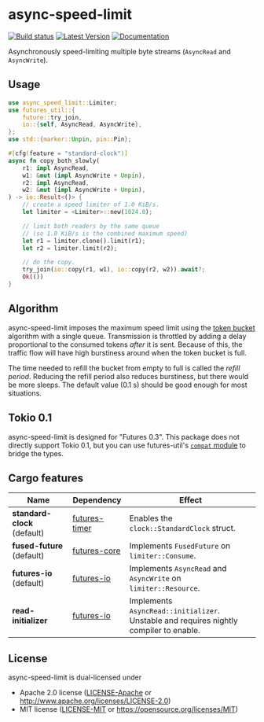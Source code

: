 async-speed-limit
=================

[![Build status](https://github.com/tikv/async-speed-limit/workflows/Rust/badge.svg)](https://github.com/tikv/async-speed-limit/actions?query=workflow%3ARust)
[![Latest Version](https://img.shields.io/crates/v/async-speed-limit.svg)](https://crates.io/crates/async-speed-limit)
[![Documentation](https://img.shields.io/badge/api-rustdoc-blue.svg)](https://docs.rs/async-speed-limit)

Asynchronously speed-limiting multiple byte streams (`AsyncRead` and `AsyncWrite`).

## Usage

```rust
use async_speed_limit::Limiter;
use futures_util::{
    future::try_join,
    io::{self, AsyncRead, AsyncWrite},
};
use std::{marker::Unpin, pin::Pin};

#[cfg(feature = "standard-clock")]
async fn copy_both_slowly(
    r1: impl AsyncRead,
    w1: &mut (impl AsyncWrite + Unpin),
    r2: impl AsyncRead,
    w2: &mut (impl AsyncWrite + Unpin),
) -> io::Result<()> {
    // create a speed limiter of 1.0 KiB/s.
    let limiter = <Limiter>::new(1024.0);

    // limit both readers by the same queue
    // (so 1.0 KiB/s is the combined maximum speed)
    let r1 = limiter.clone().limit(r1);
    let r2 = limiter.limit(r2);

    // do the copy.
    try_join(io::copy(r1, w1), io::copy(r2, w2)).await?;
    Ok(())
}
```

## Algorithm

async-speed-limit imposes the maximum speed limit using the [token bucket]
algorithm with a single queue. Transmission is throttled by adding a delay
proportional to the consumed tokens *after* it is sent. Because of this, the
traffic flow will have high burstiness around when the token bucket is full.

The time needed to refill the bucket from empty to full is called the
*refill period*. Reducing the refill period also reduces burstiness, but there
would be more sleeps. The default value (0.1 s) should be good enough for most
situations.

[token bucket]: https://en.wikipedia.org/wiki/Token_bucket

## Tokio 0.1

async-speed-limit is designed for "Futures 0.3". This package does not directly
support Tokio 0.1, but you can use futures-util's [`compat` module] to bridge
the types.

[futures-timer]: https://crates.io/crates/futures-timer
[`compat` module]: https://docs.rs/futures-util/0.3/futures_util/compat/index.html

## Cargo features

| Name                         | Dependency      | Effect                                                                                    |
|------------------------------|-----------------|-------------------------------------------------------------------------------------------|
| **standard-clock** (default) | [futures-timer] | Enables the `clock::StandardClock` struct.                                                |
| **fused-future** (default)   | [futures-core]  | Implements `FusedFuture` on `limiter::Consume`.                                           |
| **futures-io** (default)     | [futures-io]    | Implements `AsyncRead` and `AsyncWrite` on `limiter::Resource`.                           |
| **read-initializer**         | [futures-io]    | Implements `AsyncRead::initializer`.<br>Unstable and requires nightly compiler to enable. |

[futures-core]: https://crates.io/crates/futures-core
[futures-io]: https://crates.io/crates/futures-io

## License

async-speed-limit is dual-licensed under

* Apache 2.0 license ([LICENSE-Apache](./LICENSE-Apache) or <http://www.apache.org/licenses/LICENSE-2.0>)
* MIT license ([LICENSE-MIT](./LICENSE-MIT) or <https://opensource.org/licenses/MIT>)
